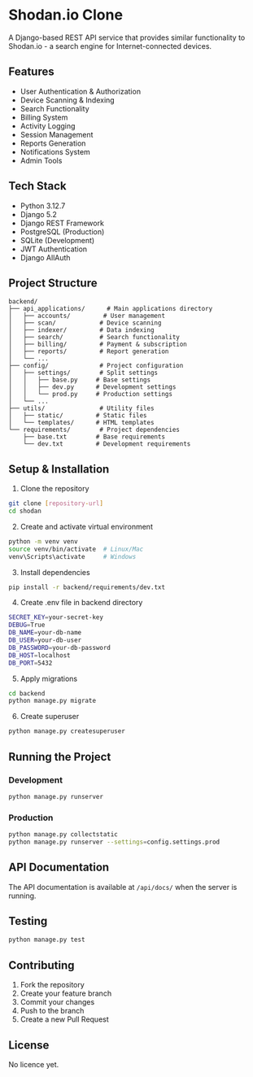 # Shodan.io Clone

A Django-based REST API service that provides similar functionality to Shodan.io - a search engine for Internet-connected devices.

## Features

- User Authentication & Authorization
- Device Scanning & Indexing
- Search Functionality
- Billing System
- Activity Logging
- Session Management
- Reports Generation
- Notifications System
- Admin Tools

## Tech Stack

- Python 3.12.7
- Django 5.2
- Django REST Framework
- PostgreSQL (Production)
- SQLite (Development)
- JWT Authentication
- Django AllAuth

## Project Structure

```
backend/
├── api_applications/      # Main applications directory
│   ├── accounts/         # User management
│   ├── scan/            # Device scanning
│   ├── indexer/         # Data indexing
│   ├── search/          # Search functionality
│   ├── billing/         # Payment & subscription
│   ├── reports/         # Report generation
│   └── ...
├── config/              # Project configuration
│   ├── settings/        # Split settings
│   │   ├── base.py     # Base settings
│   │   ├── dev.py      # Development settings
│   │   └── prod.py     # Production settings
│   └── ...
├── utils/               # Utility files
│   ├── static/         # Static files
│   └── templates/      # HTML templates
└── requirements/        # Project dependencies
    ├── base.txt        # Base requirements
    └── dev.txt         # Development requirements
```

## Setup & Installation

1. Clone the repository
```bash
git clone [repository-url]
cd shodan
```

2. Create and activate virtual environment
```bash
python -m venv venv
source venv/bin/activate  # Linux/Mac
venv\Scripts\activate     # Windows
```

3. Install dependencies
```bash
pip install -r backend/requirements/dev.txt
```

4. Create .env file in backend directory
```bash
SECRET_KEY=your-secret-key
DEBUG=True
DB_NAME=your-db-name
DB_USER=your-db-user
DB_PASSWORD=your-db-password
DB_HOST=localhost
DB_PORT=5432
```

5. Apply migrations
```bash
cd backend
python manage.py migrate
```

6. Create superuser
```bash
python manage.py createsuperuser
```

## Running the Project

### Development
```bash
python manage.py runserver
```

### Production
```bash
python manage.py collectstatic
python manage.py runserver --settings=config.settings.prod
```

## API Documentation

The API documentation is available at `/api/docs/` when the server is running.

## Testing

```bash
python manage.py test
```

## Contributing

1. Fork the repository
2. Create your feature branch
3. Commit your changes
4. Push to the branch
5. Create a new Pull Request

## License

No licence yet.